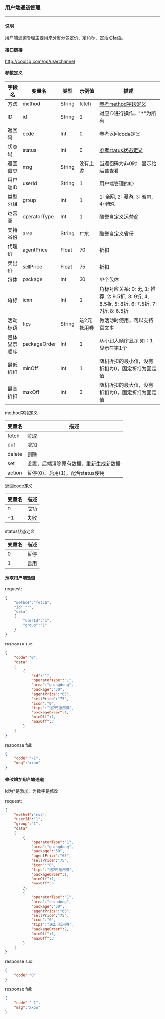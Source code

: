 ### 用户端通道管理

***

#### 说明

用户端通道管理主要用来分省分包定价、定角标、定活动标语。

#### 接口链接

http://cool4g.com/op/userchannel

#### 参数定义

|  字段名  |  变量名  |  类型  |  示例值  |  描述  |
|---------|----------|-------|----------|-------|
|  方法	  |  method  | String | fetch   | [参考method字段定义](#jumpmethod) |
|  ID     |  id      | String | 1       | 对应ID进行操作，"*"为所有   |
|  返回码  | code    | Int    | 0       | [参考返回code定义](#jumpcode) |
|  状态码  | status  | Int    | 0       | [参考status状态定义](#jumpstatus) |
| 返回信息 | msg     | String | 没有上游 | 当返回码为非0时，显示给运营查看 |
| 用户端ID | userId | String | 1 | 用户端管理的ID  |
| 类型分组 |  group  |  Int  | 1 | 1: 全网, 2: 漫游, 3: 省内, 4: 特殊 |
| 运营商 | operatorType |  Int  | 1 | 酷誉自定义运营商 |
| 支持省份 | area |  String  | 广东 | 酷誉自定义省份 |
| 代理价  |  agentPrice  |  Float  | 70 | 折扣 |
| 卖出价  |  sellPrice  |  Float  | 75 | 折扣 |
| 包体  |  package  |  Int  | 30 | 单个包体 |
| 角标  |  icon  |  Int  | 1 | 角标对应关系: 0: 无, 1: 推荐, 2: 9.5折, 3: 9折, 4, 8.5折, 5: 8折, 6: 7.5折, 7: 7折, 8: 6.5折 |
| 活动标语 | tips | String | 送2元抵用券 | 做活动时使用，可以支持富文本 |
| 包体显示顺序 | packageOrder | Int | 1 | 从小到大顺序显示 如：1显示在第1个 |
| 最低折扣 | minOff | Int | 1 | 随机折扣的最小值，没有折扣为0，固定折扣为固定值 |
| 最高折扣 | maxOff | Int | 3 | 随机折扣的最大值，没有折扣为0，固定折扣为固定值 |

<span id="jumpmethod">method字段定义</span>

| 变量名	  | 描述                              |
| ------- | --------------------------------- |
| fetch	  | 拉取                              |
| put	    | 增加                              |
| delete	| 删除                              |
| set  	    | 设置，后端清除原有数据，重新生成新数据   |
| action	| 暂停(0)、启用(1)，配合status使用    |

<span id="jumpcode">返回code定义</span>

| 变量名	| 描述       |
| ----- | ---------- |
| 0	    | 成功       |
| -1	  | 失败       |

<span id="jumpstatus">status状态定义</span>

| 变量名	| 描述       |
| ----- | ---------- |
| 0	    | 暂停       |
| 1	    | 启用       |

#### 拉取用户端通道

request:
```javascript
{
    "method":"fetch",
    "id":"*",
    "data":
    {
        "userId":"1",
        "group":"1"
    }
}
```
response suc:
```json
{
    "code":"0",
    "data":
    [
        {
            "id":"1",
            "operatorType":"1",
            "area":"guangdong",
            "package":"30",
            "agentPrice":"65",
            "sellPrice":"75",
            "icon":"0",
            "tips":"送2元抵用券",
            "packageOrder":1,
            "minOff":1,
            "maxOff":3
        }
    ]
}
```
response fail:
```json
{
    "code":"-1",
    "msg":"xxoo"
}
```

#### 修改增加用户端通道

id为*是添加，为数字是修改

request:
```json
{
    "method":"set",
    "userId":"1",
    "group":"1",
    "data":
    [
        {
            "operatorType":"1",
            "area":"guangdong",
            "package":"30",
            "agentPrice":"65",
            "sellPrice":"75",
            "icon":"0",
            "tips":"送2元抵用券",
            "packageOrder":1,
            "minOff":1,
            "maxOff":3
        },
        {
            "operatorType":"1",
            "area":"shandong",
            "package":"30",
            "agentPrice":"65",
            "sellPrice":"75",
            "icon":"0",
            "tips":"送2元抵用券",
            "packageOrder":2,
            "minOff":1,
            "maxOff":3
        }
    ]
}
```
response suc:
```json
{
    "code":"0"
}
```
response fail:
```json
{
    "code":"-1",
    "msg":"xxoo"
}
```

